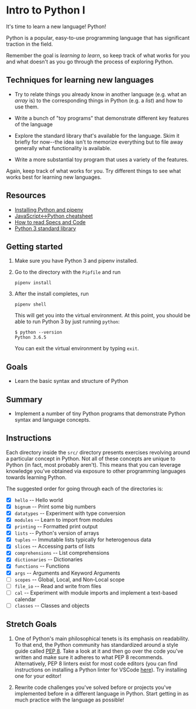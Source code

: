 # Intro to Python I

It's time to learn a new language! Python!

Python is a popular, easy-to-use programming language that has significant traction in the field.

Remember the goal is _learning to learn_, so keep track of what works for you and what doesn't as you go through the process of exploring Python.

## Techniques for learning new languages

- Try to relate things you already know in another language (e.g. what an _array_ is) to the corresponding things in Python (e.g. a _list_) and how to use them.

- Write a bunch of "toy programs" that demonstrate different key features of the language

- Explore the standard library that's available for the language. Skim it briefly for now--the idea isn't to memorize everything but to file away generally what functionality is available.

- Write a more substantial toy program that uses a variety of the features.

Again, keep track of what works for you. Try different things to see what works
best for learning new languages.

## Resources

- [Installing Python and pipenv](https://github.com/LambdaSchool/CS-Wiki/wiki/Installing-Python-3-and-pipenv)
- [JavaScript<->Python cheatsheet](https://github.com/LambdaSchool/CS-Wiki/wiki/Javascript-Python-cheatsheet)
- [How to read Specs and Code](https://github.com/LambdaSchool/CS-Wiki/wiki/How-to-Read-Specifications-and-Code)
- [Python 3 standard library](https://docs.python.org/3.6/library/)

## Getting started

1. Make sure you have Python 3 and pipenv installed.

2. Go to the directory with the `Pipfile` and run

   ```
   pipenv install
   ```

3. After the install completes, run

   ```
   pipenv shell
   ```

   This will get you into the virtual environment. At this point, you should be able to run Python 3 by just running `python`:

   ```
   $ python --version
   Python 3.6.5
   ```

   You can exit the virtual environment by typing `exit`.

## Goals

- Learn the basic syntax and structure of Python

## Summary

- Implement a number of tiny Python programs that demonstrate Python syntax and language concepts.

## Instructions

Each directory inside the `src/` directory presents exercises revolving around a particular concept in Python. Not all of these concepts are unique to Python (in fact, most probably aren't). This means that you can leverage knowledge you've obtained via exposure to other programming languages towards learning Python.

The suggested order for going through each of the directories is:

- [x] `hello` -- Hello world
- [x] `bignum` -- Print some big numbers
- [x] `datatypes` -- Experiment with type conversion
- [x] `modules` -- Learn to import from modules
- [x] `printing` -- Formatted print output
- [x] `lists` -- Python's version of arrays
- [x] `tuples` -- Immutable lists typically for heterogenous data
- [x] `slices` -- Accessing parts of lists
- [x] `comprehensions` -- List comprehensions
- [x] `dictionaries` -- Dictionaries
- [x] `functions` -- Functions
- [x] `args` -- Arguments and Keyword Arguments
- [ ] `scopes` -- Global, Local, and Non-Local scope
- [ ] `file_io` -- Read and write from files
- [ ] `cal` -- Experiment with module imports and implement a text-based calendar
- [ ] `classes` -- Classes and objects

## Stretch Goals

1. One of Python's main philosophical tenets is its emphasis on readability. To that end, the Python community has standardized around a style guide called [PEP 8](https://www.python.org/dev/peps/pep-0008/). Take a look at it and then go over the code you've written and make sure it adheres to what PEP 8 recommends. Alternatively, PEP 8 linters exist for most code editors (you can find instructions on installing a Python linter for VSCode [here](https://code.visualstudio.com/docs/python/linting)). Try installing one for your editor!

2. Rewrite code challenges you've solved before or projects you've implemented before in a different language in Python. Start getting in as much practice with the language as possible!
